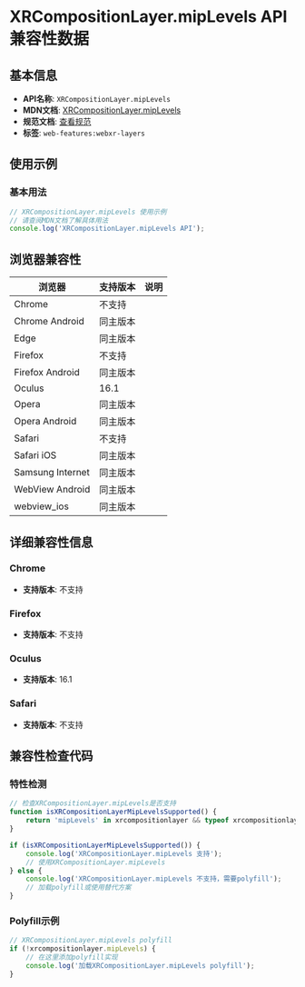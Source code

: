 # XRCompositionLayer.mipLevels API 兼容性数据

## 基本信息

- **API名称**: `XRCompositionLayer.mipLevels`
- **MDN文档**: [XRCompositionLayer.mipLevels](https://developer.mozilla.org/docs/Web/API/XRCompositionLayer/mipLevels)
- **规范文档**: [查看规范](https://immersive-web.github.io/layers/#dom-xrcompositionlayer-miplevels)
- **标签**: `web-features:webxr-layers`

## 使用示例

### 基本用法

```javascript
// XRCompositionLayer.mipLevels 使用示例
// 请查阅MDN文档了解具体用法
console.log('XRCompositionLayer.mipLevels API');
```

## 浏览器兼容性

| 浏览器 | 支持版本 | 说明 |
|--------|----------|------|
| Chrome | 不支持 |  |
| Chrome Android | 同主版本 |  |
| Edge | 同主版本 |  |
| Firefox | 不支持 |  |
| Firefox Android | 同主版本 |  |
| Oculus | 16.1 |  |
| Opera | 同主版本 |  |
| Opera Android | 同主版本 |  |
| Safari | 不支持 |  |
| Safari iOS | 同主版本 |  |
| Samsung Internet | 同主版本 |  |
| WebView Android | 同主版本 |  |
| webview_ios | 同主版本 |  |

## 详细兼容性信息

### Chrome

- **支持版本**: 不支持

### Firefox

- **支持版本**: 不支持

### Oculus

- **支持版本**: 16.1

### Safari

- **支持版本**: 不支持

## 兼容性检查代码

### 特性检测

```javascript
// 检查XRCompositionLayer.mipLevels是否支持
function isXRCompositionLayerMipLevelsSupported() {
    return 'mipLevels' in xrcompositionlayer && typeof xrcompositionlayer.mipLevels === 'function';
}

if (isXRCompositionLayerMipLevelsSupported()) {
    console.log('XRCompositionLayer.mipLevels 支持');
    // 使用XRCompositionLayer.mipLevels
} else {
    console.log('XRCompositionLayer.mipLevels 不支持，需要polyfill');
    // 加载polyfill或使用替代方案
}
```

### Polyfill示例

```javascript
// XRCompositionLayer.mipLevels polyfill
if (!xrcompositionlayer.mipLevels) {
    // 在这里添加polyfill实现
    console.log('加载XRCompositionLayer.mipLevels polyfill');
}
```

